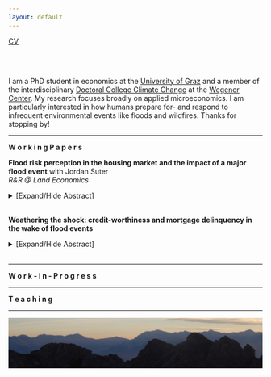 ```yaml
---
layout: default
---
```


[CV](https://github.com/hannahhennighausen.github.io/blob/master/assets/Hennighausen_CV_12022019.pdf)

<br />
<br />

I am a PhD student in economics at the [University of Graz](https://volkswirtschaftslehre.uni-graz.at/en/) and a member of the interdisciplinary [Doctoral College Climate Change](https://dk-climate-change.uni-graz.at/en/) at the [Wegener Center](https://wegcenter.uni-graz.at/en/). My research focuses broadly on applied microeconomics. I am particularly interested in how humans prepare for- and respond to infrequent environmental events like floods and wildfires. Thanks for stopping by!

* * *

**W o r k i n g   P a p e r s**
<br />

**Flood risk perception in the housing market and the impact of a major flood event** with Jordan Suter <br />
_R&R @ Land Economics_ 
<details>
  <summary>[Expand/Hide Abstract]</summary>
  
The impact of flood events on flood risk perception has important implications for policy. Applying a novel dataset featuring the flooding extents from a severe event in Colorado, we disentangle inundated properties from "near-misses", defined as structures not directly flooded but located in the 100- year floodplain. Using a triple-difference hedonic framework, we show that inundated properties in the floodplain underwent a decrease in price after the flood, while "near-misses" saw a relative price increase. We speculate that inundated properties are perceived as being riskier and "near-misses" relatively less risky, suggesting the possible influence of the availability heuristic or Bayesian learning.

</details>
<br />

**Weathering the shock: credit-worthiness and mortgage delinquency in the wake of flood events** <br />
<details>
  <summary>[Expand/Hide Abstract]</summary>
  
Linking individual financial outcomes with flood events provides insights into the extent to which affected individuals are affected by natural disaster events as well as the effectiveness of consumption- smoothing government initiatives like the National Flood Insurance Program. This paper uses a non- parametric event study design to estimate the causal effect of 35 flood events on “credit-worthiness”, short- and long-term mortgage delinquency rates in the United States. For this purpose, I construct a comprehensive 10-year panel dataset by linking information on Presidential Disaster Declaration flood events to Equifax/Federal Reserve Bank of New York Consumer Credit Panel (CCP) individual financial outcome data, aggregated to the county-level for each year-quarter time step. Preliminary results show that “credit-worthiness” improves after a flood event, likely because the cash shock from flood insurance payments is being used to reduce debt levels. No change is observed for mortgage delinquency rates after a flood event, suggesting that debt reduction is coming from another loan source. Further research, to be completed in the coming months, will focus on the welfare implications of using insurance payouts to reduce debt levels (possibly as a substitute to disaster repairs) as well as pinpointing the drivers behind the change in “credit-worthiness”.

</details>
<br />

* * *

**W o r k - I n - P r o g r e s s**

* * *

**T e a c h i n g**

* * *

<img src="/assets/img/mountains2.jpeg" alt="ReitherSpitze" />


